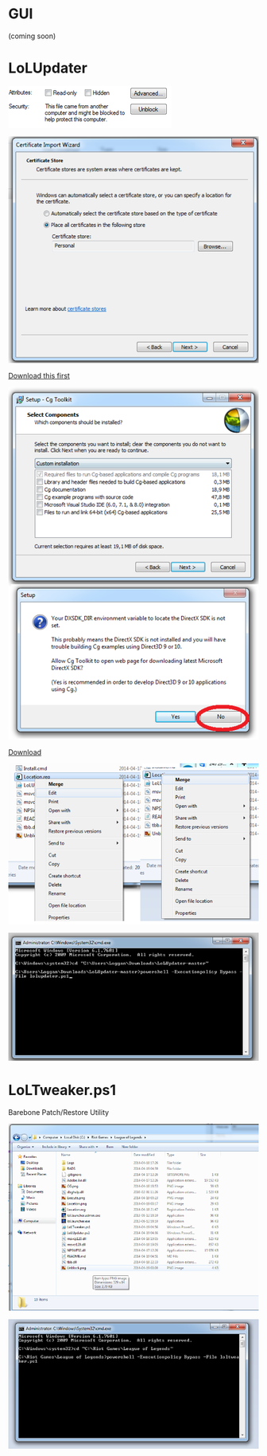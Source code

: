 GUI
===
(coming soon)

LoLUpdater
==========

![alt text](Unblock.png)

![alt text](Certificate.png)

[Download this first](http://developer.download.nvidia.com/cg/Cg_3.1/Cg-3.1_April2012_Setup.exe)

![alt text](CG.png)

[Download](https://github.com/Loggan08/LoLUpdater/archive/master.zip)

![alt text](Location.png)

![alt text](Execute.png)


LoLTweaker.ps1
==============
Barebone Patch/Restore Utility

![alt text](loltweaker.png)

![alt text](loltweakerexecute.png)




